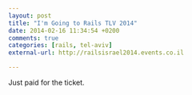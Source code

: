 ```yaml
---
layout: post
title: "I'm Going to Rails TLV 2014"
date: 2014-02-16 11:34:54 +0200
comments: true
categories: [rails, tel-aviv]
external-url: http://railsisrael2014.events.co.il

---
```


Just paid for the ticket.